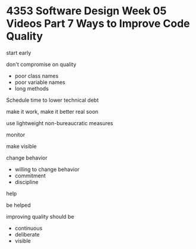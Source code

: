 # 4353 Software Design Week 05 Videos Part 7 Ways to Improve Code Quality

start early

don't compromise on quality

- poor class names
- poor variable names
- long methods

Schedule time to lower technical debt

make it work, make it better real soon

use lightweight non-bureaucratic measures

monitor

make visible

change behavior

- willing to change behavior
- commitment
- discipline

help

be helped

improving quality should be

- continuous
- deliberate
- visible
